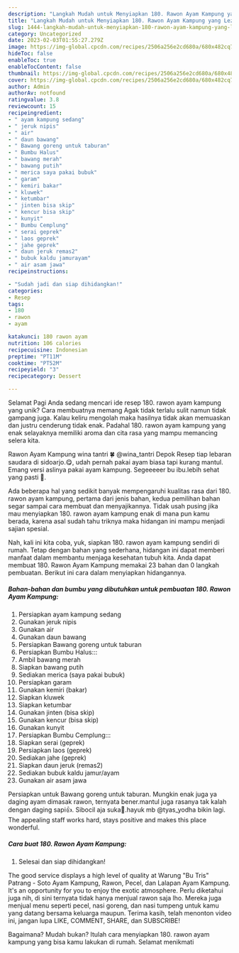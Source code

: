 ```yaml
---
description: "Langkah Mudah untuk Menyiapkan 180. Rawon Ayam Kampung yang Lezat Sekali"
title: "Langkah Mudah untuk Menyiapkan 180. Rawon Ayam Kampung yang Lezat Sekali"
slug: 1444-langkah-mudah-untuk-menyiapkan-180-rawon-ayam-kampung-yang-lezat-sekali
category: Uncategorized
date: 2023-02-03T01:55:27.279Z
image: https://img-global.cpcdn.com/recipes/2506a256e2cd680a/680x482cq70/180-rawon-ayam-kampung-foto-resep-utama.jpg
hideToc: false
enableToc: true
enableTocContent: false
thumbnail: https://img-global.cpcdn.com/recipes/2506a256e2cd680a/680x482cq70/180-rawon-ayam-kampung-foto-resep-utama.jpg
cover: https://img-global.cpcdn.com/recipes/2506a256e2cd680a/680x482cq70/180-rawon-ayam-kampung-foto-resep-utama.jpg
author: Admin
authorAv: notfound
ratingvalue: 3.8
reviewcount: 15
recipeingredient:
- " ayam kampung sedang"
- " jeruk nipis"
- " air"
- " daun bawang"
- " Bawang goreng untuk taburan"
- " Bumbu Halus"
- " bawang merah"
- " bawang putih"
- " merica saya pakai bubuk"
- " garam"
- " kemiri bakar"
- " kluwek"
- " ketumbar"
- " jinten bisa skip"
- " kencur bisa skip"
- " kunyit"
- " Bumbu Cemplung"
- " serai geprek"
- " laos geprek"
- " jahe geprek"
- " daun jeruk remas2"
- " bubuk kaldu jamurayam"
- " air asam jawa"
recipeinstructions:

- "Sudah jadi dan siap dihidangkan!"
categories:
- Resep
tags:
- 180
- rawon
- ayam

katakunci: 180 rawon ayam 
nutrition: 106 calories
recipecuisine: Indonesian
preptime: "PT11M"
cooktime: "PT52M"
recipeyield: "3"
recipecategory: Dessert

---
```



Selamat Pagi Anda sedang mencari ide resep 180. rawon ayam kampung yang unik? Cara membuatnya memang Agak tidak terlalu sulit namun tidak gampang juga. Kalau keliru mengolah maka hasilnya tidak akan memuaskan dan justru cenderung tidak enak. Padahal 180. rawon ayam kampung yang enak selayaknya memiliki aroma dan cita rasa yang mampu memancing selera kita.


Rawon Ayam Kampung wina tantri 🍀 @wina_tantri Depok Resep tiap lebaran saudara di sidoarjo.😋, udah pernah pakai ayam biasa tapi kurang mantul. Emang versi aslinya pakai ayam kampung. Segeeeeer bu ibu.lebih sehat yang pasti 🙂.

Ada beberapa hal yang sedikit banyak mempengaruhi kualitas rasa dari 180. rawon ayam kampung, pertama dari jenis bahan, kedua pemilihan bahan segar sampai cara membuat dan menyajikannya. Tidak usah pusing jika mau menyiapkan 180. rawon ayam kampung enak di mana pun kamu berada, karena asal sudah tahu triknya maka hidangan ini mampu menjadi sajian spesial.


Nah, kali ini kita coba, yuk, siapkan 180. rawon ayam kampung sendiri di rumah. Tetap dengan bahan yang sederhana, hidangan ini dapat memberi manfaat dalam membantu menjaga kesehatan tubuh kita. Anda dapat membuat 180. Rawon Ayam Kampung memakai 23 bahan dan 0 langkah pembuatan. Berikut ini cara dalam menyiapkan hidangannya.

<!--inarticleads1-->

##### Bahan-bahan dan bumbu yang dibutuhkan untuk pembuatan 180. Rawon Ayam Kampung:

1. Persiapkan  ayam kampung sedang
1. Gunakan  jeruk nipis
1. Gunakan  air
1. Gunakan  daun bawang
1. Persiapkan  Bawang goreng untuk taburan
1. Persiapkan  Bumbu Halus:::
1. Ambil  bawang merah
1. Siapkan  bawang putih
1. Sediakan  merica (saya pakai bubuk)
1. Persiapkan  garam
1. Gunakan  kemiri (bakar)
1. Siapkan  kluwek
1. Siapkan  ketumbar
1. Gunakan  jinten (bisa skip)
1. Gunakan  kencur (bisa skip)
1. Gunakan  kunyit
1. Persiapkan  Bumbu Cemplung:::
1. Siapkan  serai (geprek)
1. Persiapkan  laos (geprek)
1. Sediakan  jahe (geprek)
1. Siapkan  daun jeruk (remas2)
1. Sediakan  bubuk kaldu jamur/ayam
1. Gunakan  air asam jawa


Persiapkan untuk Bawang goreng untuk taburan. Mungkin enak juga ya daging ayam dimasak rawon, ternyata bener.mantul juga rasanya tak kalah dengan daging sapi👍. Sibocil aja suka🥰.hayuk mb @tyas_yodha bikin lagi. The appealing staff works hard, stays positive and makes this place wonderful. 

<!--inarticleads2-->

##### Cara buat 180. Rawon Ayam Kampung:


1. Selesai dan siap dihidangkan!

The good service displays a high level of quality at Warung &#34;Bu Tris&#34; Patrang - Soto Ayam Kampung, Rawon, Pecel, dan Lalapan Ayam Kampung. It&#39;s an opportunity for you to enjoy the exotic atmosphere. Perlu diketahui juga nih, di sini ternyata tidak hanya menjual rawon saja lho. Mereka juga menjual menu seperti pecel, nasi goreng, dan nasi tumpeng untuk kamu yang datang bersama keluarga maupun. Terima kasih, telah menonton video ini, jangan lupa LIKE, COMMENT, SHARE, dan SUBSCRIBE! 

Bagaimana? Mudah bukan? Itulah cara menyiapkan 180. rawon ayam kampung yang bisa kamu lakukan di rumah. Selamat menikmati
